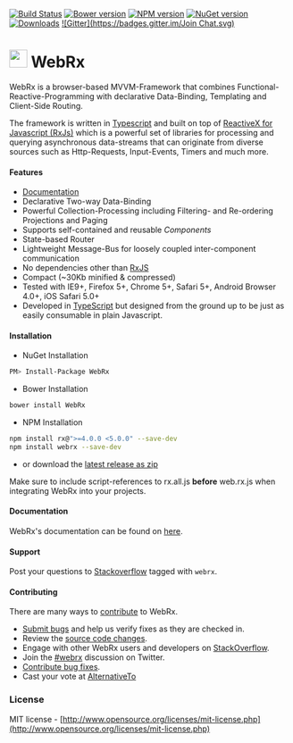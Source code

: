 [![Build Status](https://ci.appveyor.com/api/projects/status/hm6sojygo41lbiln?svg=true)](https://ci.appveyor.com/project/webrxjs/webrx)
[![Bower version](https://img.shields.io/bower/v/WebRx.svg)](https://github.com/WebRxJS/WebRx)
[![NPM version](https://img.shields.io/npm/v/webrx.svg)](https://www.npmjs.com/package/webrx)
[![NuGet version](https://img.shields.io/nuget/v/WebRx.svg)](https://www.nuget.org/packages/WebRx/)
[![Downloads](https://img.shields.io/npm/dm/webrx.svg)](https://www.npmjs.com/package/webrx)
[![Gitter](https://badges.gitter.im/Join Chat.svg)](https://gitter.im/WebRxJS/WebRxJS?utm_source=badge&utm_medium=badge&utm_campaign=pr-badge&utm_content=badge)

# <img src="http://webrxjs.org/images/Logo.png" height="32" /> WebRx

WebRx is a browser-based MVVM-Framework that combines Functional-Reactive-Programming with declarative Data-Binding, Templating and Client-Side Routing.

The framework is written in [Typescript](http://www.typescriptlang.org/) and built on top of [ReactiveX for Javascript (RxJs)](http://reactivex.io) which is a powerful set of libraries for processing and querying asynchronous data-streams that can originate from diverse sources such as Http-Requests, Input-Events, Timers and much more.

#### Features

- [Documentation](http://webrxjs.org/docs)
- Declarative Two-way Data-Binding
- Powerful Collection-Processing including Filtering- and Re-ordering Projections and Paging
- Supports self-contained and reusable *Components*
- State-based Router
- Lightweight Message-Bus for loosely coupled inter-component communication
- No dependencies other than [RxJS](https://github.com/Reactive-Extensions/RxJS/blob/master/doc/libraries/rx.complete.md)
- Compact (~30Kb minified & compressed)
- Tested with IE9+, Firefox 5+, Chrome 5+, Safari 5+, Android Browser 4.0+, iOS Safari 5.0+
- Developed in [TypeScript](http://www.typescriptlang.org/) but designed from the ground up to be just as easily consumable in plain Javascript.

#### Installation

- NuGet Installation
```bash
PM> Install-Package WebRx
```
- Bower Installation
```bash
bower install WebRx
```
- NPM Installation
```bash
npm install rx@">=4.0.0 <5.0.0" --save-dev
npm install webrx --save-dev
```
- or download the [latest release as zip](http://webrxjs.org/downloads/web.rx.zip)

Make sure to include script-references to rx.all.js **before** web.rx.js when integrating WebRx into your projects.

#### Documentation

WebRx's documentation can be found on [here](http://webrxjs.org/docs).

#### Support

Post your questions to [Stackoverflow](https://stackoverflow.com/questions/tagged/webrx) tagged with <code>webrx</code>.

#### Contributing

There are many ways to [contribute](https://github.com/oliverw/WebRx/blob/master/CONTRIBUTING.md) to WebRx.

* [Submit bugs](https://github.com/oliverw/WebRx/issues) and help us verify fixes as they are checked in.
* Review the [source code changes](https://github.com/oliverw/WebRx/pulls).
* Engage with other WebRx users and developers on [StackOverflow](http://stackoverflow.com/questions/tagged/webrx).
* Join the [#webrx](http://twitter.com/#!/search/realtime/%23webrx) discussion on Twitter.
* [Contribute bug fixes](https://github.com/oliverw/WebRx/blob/master/CONTRIBUTING.md).
* Cast your vote at [AlternativeTo](http://alternativeto.net/software/webrx/)


### License

MIT license - [http://www.opensource.org/licenses/mit-license.php](http://www.opensource.org/licenses/mit-license.php)
